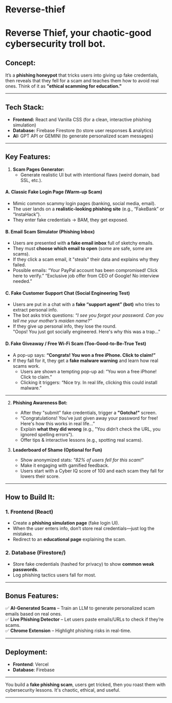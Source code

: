 # Reverse-thief
# **Reverse Thief**, your chaotic-good cybersecurity troll bot.  

## **Concept:**  
It’s a **phishing honeypot** that tricks users into giving up fake credentials, then reveals that they fell for a scam and teaches them how to avoid real ones. Think of it as **"ethical scamming for education."**  

---

## **Tech Stack:**  
- **Frontend:** React and Vanilla CSS (for a clean, interactive phishing simulation)  
- **Database:** Firebase Firestore (to store user responses & analytics)  
- **AI:** GPT API or GEMINI (to generate personalized scam messages)  

---

## **Key Features:**  
1. **Scam Pages Generator:**  
   - Generate realistic UI but with intentional flaws (weird domain, bad SSL, etc.).  
   
#### **A. Classic Fake Login Page (Warm-up Scam)**  
- Mimic common scammy login pages (banking, social media, email). 
- The user lands on a **realistic-looking phishing site** (e.g., “FakeBank” or “InstaHack”).  
- They enter fake credentials → BAM, they get exposed.  

#### **B. Email Scam Simulator (Phishing Inbox)**  
- Users are presented with **a fake email inbox** full of sketchy emails.  
- They must **choose which email to open** (some are safe, some are scams).  
- If they click a scam email, it "steals" their data and explains why they failed. 
- Possible emails:
 “Your PayPal account has been compromised! Click here to verify.”
 “Exclusive job offer from CEO of Google! No interview needed.” 

#### **C. Fake Customer Support Chat (Social Engineering Test)**  
- Users are put in a chat with a **fake “support agent” (bot)** who tries to extract personal info.  
- The bot asks trick questions: *“I see you forgot your password. Can you tell me your mother’s maiden name?”*  
- If they give up personal info, they lose the round.  
   "Oops! You just got socially engineered. Here's why this was a trap…"

#### **D. Fake Giveaway / Free Wi-Fi Scam (Too-Good-to-Be-True Test)**  
- A pop-up says: **“Congrats! You won a free iPhone. Click to claim!”**  
- If they fall for it, they get a **fake malware warning** and learn how real scams work.  
  - Users are shown a tempting pop-up ad:
      “You won a free iPhone! Click to claim.”
  - Clicking it triggers:
      “Nice try. In real life, clicking this could install malware.”
---

2. **Phishing Awareness Bot:**  
   - After they "submit" fake credentials, trigger a **"Gotcha!"** screen.  
   - “Congratulations! You’ve just given away your password for free! Here's how this works in real life…”
   - Explain **what they did wrong** (e.g., "You didn’t check the URL, you ignored spelling errors").  
   - Offer tips & interactive lessons (e.g., spotting real scams).  

3. **Leaderboard of Shame (Optional for Fun)**  
   - Show anonymized stats: *"82% of users fell for this scam!"*  
   - Make it engaging with gamified feedback.  
   - Users start with a Cyber IQ score of 100 and each scam they fall for lowers their score.

---

## **How to Build It:**  

### **1. Frontend (React)**
- Create a **phishing simulation page** (fake login UI).  
- When the user enters info, don’t store real credentials—just log the mistakes.  
- Redirect to an **educational page** explaining the scam.  


### **2. Database (Firestore/)**
- Store fake credentials (hashed for privacy) to show **common weak passwords**.  
- Log phishing tactics users fall for most.  

---

## **Bonus Features:**  
✅ **AI-Generated Scams** – Train an LLM to generate personalized scam emails based on real ones.  
✅ **Live Phishing Detector** – Let users paste emails/URLs to check if they’re scams.  
✅ **Chrome Extension** – Highlight phishing risks in real-time.  

---

## **Deployment:**  
- **Frontend**: Vercel 
- **Database**: Firebase 

---

You build a **fake phishing scam**, users get tricked, then you roast them with cybersecurity lessons. It's chaotic, ethical, and useful.  

---